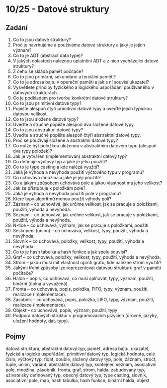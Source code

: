 # 10/25 - Datové struktury
## Zadání
1.	Co to jsou datové struktury?
2.	Proč je navrhujeme a používáme datové struktury a jaký je jejich význam?
3.	Co to je ADT (abstract data type)?
4.	V jakých oblastech naleznou uplatnění ADT a z nich vycházející datové struktury?
5.	Z čeho se skládá paměť počítače?
6.	Co to jsou primární, sekundární a terciální paměti?
7.	Co to je adresa bajtu v operační paměti a jak s ní souvisí ukazatel?
8.	Vysvětlete principy fyzického a logického uspořádání používaného v datových strukturách.
9.	Co je podkladem pro tvorbu konkrétní datové struktury?
10.	Co to jsou primitivní datové typy?
11.	Popište alespoň čtyři primitivní datové typy a uveďte jejich typickou datovou velikost.
12.	Co to jsou složené datové typy?
13.	Uveďte a stručně popište alespoň dva složené datové typy.
14.	Co to jsou abstraktní datové typy?
15.	Uveďte a stručně popište alespoň čtyři abstraktní datové typy.
16.	Proč se používají složené a abstraktní datové typy?
17.	Co může být položkou uloženou v abstraktním datovém typu (alespoň dva typy položek)?
18.	Jak je vytvářen (implementován) abstraktní datový typ?
19.	Co definuje výčtový typ a jaké je jeho použití?
20.	Co to je type casting a kde nalézá využití?
21.	Jaká je výhoda a nevýhoda použití výčtového typu v programu?
22.	Co uchovává množina a jaké je její použití?
23.	Co a jakým způsobem uchovává pole a jakou vlastnost má jeho velikost?
24.	Jak se přistupuje k položkám pole?
25.	Jaká je výhoda a nevýhoda použití pole v programu?
26.	Které typy algoritmů mohou použít výhody polí?
27.	Záznam – co uchovává, jak určíme velikost, jak se pracuje s položkami, použití, výhoda a nevýhoda.
28.	Seznam – co uchovává, jak určíme velikost, jak se pracuje s položkami, použití, výhoda a nevýhoda.
29.	N-tice – co uchovává, význam, jak se pracuje s položkami, použití.
30.	Seskupení (union) – co uchovává, velikost, typy, použití, výhoda a nevýhoda.
31.	Slovník – co uchovává, položky, velikost, typy, použití, výhoda a nevýhoda.
32.	Co to je hash tabulka a hash funkce a jak spolu souvisí?
33.	Graf – co uchovává, položky, velikost, typy, použití, výhoda a nevýhoda.
34.	Strom – jakou musí mít vlastnost oproti grafu, kde nalezne strom využití?
35.	Jakými třemi způsoby lze reprezentovat datovou strukturu graf v paměti počítače?
36.	Halda – popis, co uchovává, co musí splňovat, typy, význam, použití, binární (úplná a vyvážená).
37.	Fronta – co uchovává, popis, položka, FIFO, typy, význam, použití, realizace (implementace).
38.	Zásobník – co uchovává, popis, položka, LIFO, typy, význam, použití, realizace (implementace).
39.	Objekt – co uchovává, popis, význam, použití, typy
40.	Podpora datových struktur v programovacích jazycích (úrovně, jazyky, uložení hodnoty, dat. typy).

## Pojmy
datová struktura, abstraktní datový typ, paměť, adresa bajtu, ukazatel, fyzické a logické uspořádání, primitivní datový typ, logická hodnota, celé číslo, výčtový typ, float, double, složený datový typ, pole, záznam, struct, tuple, union, variant, abstraktní datový typ, kontejner, seznam, asociativní pole, množina, zásobník, fronta, graf, strom, halda, zabudovaný typ, uživatelsky definovaný typ, obecný datový typ, type casting, slovník, asociativní pole, map, hash tabulka, hash funkce, binární halda, objekt
